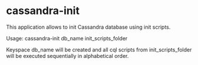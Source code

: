 # cassandra-init

This application allows to init Cassandra database using init scripts.

Usage: cassandra-init db_name init_scripts_folder

Keyspace db_name will be created and all cql scripts from init_scripts_folder will be executed sequentially in alphabetical order.
